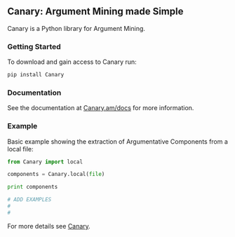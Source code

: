 ## Canary: Argument Mining made Simple

Canary is a Python library for Argument Mining.

### Getting Started

To download and gain access to Canary run:

```python
pip install Canary
```

### Documentation

See the documentation at [Canary.am/docs](https://Canary.am/docs) for more information.

### Example

Basic example showing the extraction of Argumentative Components from a local file:

```Python
from Canary import local

components = Canary.local(file)

print components

# ADD EXAMPLES
#
#
```

For more details see [Canary](https://Canary.am).
